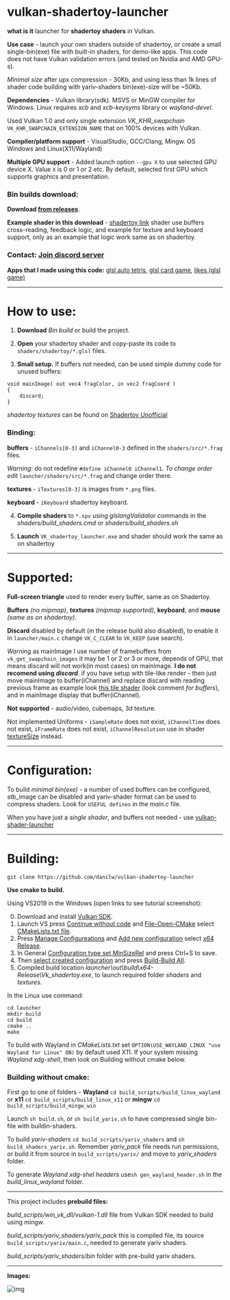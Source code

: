 # vulkan-shadertoy-launcher

**what is it** launcher for **shadertoy shaders** in Vulkan.

**Use case** - launch your own shaders outside of shadertoy, or create a small single-bin(exe) file with built-in shaders, for demo-like apps. This code does not have Vulkan validation errors (and tested on Nvidia and AMD GPU-s).

*Minimal size* after upx compression - 30Kb, and using less than 1k lines of shader code building with yariv-shaders bin(exe)-size will be ~50Kb.

**Dependencies** - Vulkan library(sdk). MSVS or MinGW compiler for Windows. Linux requires *xcb* and *xcb-keysyms* library or *wayland-devel*.

Used Vulkan 1.0 and only single extension *VK_KHR_swapchain* `VK_KHR_SWAPCHAIN_EXTENSION_NAME` that on 100% devices with Vulkan.

**Compiler/platform support** - VisualStudio, GCC/Clang, Mingw. OS Windows and Linux(X11/Wayland)

**Multiple GPU support** - Added launch option `--gpu X` to use selected GPU device X. Value `X` is 0 or 1 or 2 etc. By default, selected first GPU which supports graphics and presentation.

### **Bin builds** download:

**Download [from releases](https://github.com/danilw/vulkan-shadertoy-launcher/releases)**.

**Example shader in this download** - [shadertoy link](https://www.shadertoy.com/view/WlcBWr) shader use buffers cross-reading, feedback logic, and example for texture and keyboard support, only as an example that logic work same as on shadertoy.

### Contact: [**Join discord server**](https://discord.gg/JKyqWgt)

**Apps that I made using this code:** [glsl auto tetris](https://www.pouet.net/prod.php?which=85052), [glsl card game](https://www.pouet.net/prod.php?which=84806), [likes (glsl game)](https://www.pouet.net/prod.php?which=84805)

___
# How to use:

1. **Download** *Bin build* or build the project.

2. **Open** your shadertoy shader and copy-paste its code to `shaders/shadertoy/*.glsl` files.

3. **Small setup.** If buffers not needed, can be used simple dummy code for unused buffers:
```
void mainImage( out vec4 fragColor, in vec2 fragCoord )
{
    discard;
}
```
*shadertoy textures* can be found on [Shadertoy Unofficial](https://shadertoyunofficial.wordpress.com/2019/07/23/shadertoy-media-files/)

### Binding:

**buffers** - `iChannels[0-3]` and `iChannel0-3` defined in the `shaders/src/*.frag` files.

*Warning*: do not redefine `#define iChannel0 iChannel1`. *To change order edit* `launcher/shaders/src/*.frag` and change order there.

**textures** - `iTextures[0-3]` is images from `*.png` files.

**keyboard** - `iKeyboard` shadertoy keyboard.

4. **Compile shaders** to `*.spv` using *glslangValidator* commands in the *shaders/build_shaders.cmd* or *shaders/build_shaders.sh*

5. **Launch** `VK_shadertoy_launcher.exe` and shader should work the same as on shadertoy

___
# Supported:

**Full-screen triangle** used to render every buffer, same as on Shadertoy.

**Buffers** *(no mipmap)*, **textures** *(mipmap supported)*, **keyboard**, and **mouse** *(same as on shadertoy)*.

**Discard** disabled by default (in the release build also disabled), to enable it in `launcher/main.c` change `VK_C_CLEAR` to `VK_KEEP` (use search). 

*Warning* as mainImage I use number of framebuffers from `vk_get_swapchain_images` it may be 1 or 2 or 3 or more, depends of GPU, that means discard will not work(in most cases) on mainImage. **I do not recomend using _discard_**. if you have setup with tile-like render - then just move mainImage to buffer(iChannel) and replace discard with reading previous frame as example look [this tile shader](https://www.shadertoy.com/view/tltBzM) (look comment *for buffers*), and in mainImage display that buffer(iChannel).

**Not supported** - audio/video, cubemaps, 3d texture.

Not implemented Uniforms - `iSampleRate` does not exist, `iChannelTime` does not exist, `iFrameRate` does not exist, `iChannelResolution` use in shader [textureSize](https://www.khronos.org/registry/OpenGL-Refpages/gl4/html/textureSize.xhtml) instead.

___
# Configuration:

To build *minimal bin(exe)* - a number of used buffers can be configured, stb_image can be disabled and yariv-shader format can be used to compress shaders. Look for `USEFUL defines` in the *main.c* file.

When you have just a *single shader*, and buffers not needed - use [vulkan-shader-launcher](https://github.com/danilw/vulkan-shader-launcher)

___
# Building:

`git clone https://github.com/danilw/vulkan-shadertoy-launcher`

**Use cmake to build.** 

Using VS2019 in the Windows (open links to see tutorial screenshot):

0. Download and install [Vulkan SDK](https://vulkan.lunarg.com/sdk/home#windows).
1. Launch VS press [Continue without code](https://danilw.github.io/GLSL-howto/vulkan_sh_launcher/vs_cmake_tut/1.png) and [File-Open-CMake](https://danilw.github.io/GLSL-howto/vulkan_sh_launcher/vs_cmake_tut/2.png) select [CMakeLists.txt file](https://danilw.github.io/GLSL-howto/vulkan_sh_launcher/vs_cmake_tut/3.png).
2. Press [Manage Configureations](https://danilw.github.io/GLSL-howto/vulkan_sh_launcher/vs_cmake_tut/4.png) and [Add new configuration](https://danilw.github.io/GLSL-howto/vulkan_sh_launcher/vs_cmake_tut/5.png) select [x64 Release](https://danilw.github.io/GLSL-howto/vulkan_sh_launcher/vs_cmake_tut/6.png).
3. In General [Configuration type set MinSizeRel](https://danilw.github.io/GLSL-howto/vulkan_sh_launcher/vs_cmake_tut/7.png) and press Ctrl+S to save.
4. Then [select created configuration](https://danilw.github.io/GLSL-howto/vulkan_sh_launcher/vs_cmake_tut/8.png) and press [Build-Build All](https://danilw.github.io/GLSL-howto/vulkan_sh_launcher/vs_cmake_tut/9.png).
5. Compiled build location *launcher\out\build\x64-Release\Vk_shadertoy.exe*, to launch required folder *shaders* and *textures*.


In the Linux use command:
```
cd launcher
mkdir build
cd build
cmake ..
make
```
To build with Wayland in *CMakeLists.txt* set `OPTION(USE_WAYLAND_LINUX "use Wayland for Linux" ON)` by default used X11. If your system missing *Wayland xdg-shell*, then look on Building without cmake below.

### Building without cmake:

First go to one of folders - **Wayland** `cd build_scripts/build_linux_wayland` or **x11** `cd build_scripts/build_linux_x11` or **mingw** `cd build_scripts/build_mingw_win`

Launch `sh build.sh`, or `sh build_yariv.sh` to have compressed single bin-file with buildin-shaders.

To build *yariv-shaders* `cd build_scripts/yariv_shaders` and `sh build_shaders_yariv.sh`. Remember *yariv_pack* file needs run permissions, or build it from source in `build_scripts/yariv/` and move to *yariv_shaders* folder.

To generate *Wayland xdg-shel headers* use`sh gen_wayland_header.sh` in the *build_linux_wayland* folder.

___
This project includes **prebuild files:**

*build_scripts/win_vk_dll/vulkan-1.dll* file from Vulkan SDK needed to build using mingw.

*build_scripts/yariv_shaders/yariv_pack* this is compiled file, its source `build_scripts/yariv/main.c`, needed to generate yariv shaders.

*build_scripts/yariv_shaders/bin* folder with pre-build yariv shaders.

___
**Images:** 

![img](https://danilw.github.io/GLSL-howto/vulkan_sh_launcher/launcher_v1_1.png)


